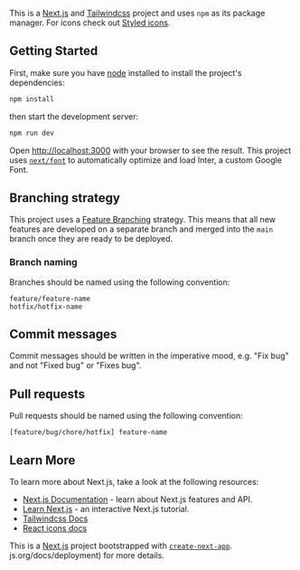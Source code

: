 This is a [Next.js](https://nextjs.org/) and [Tailwindcss](https://tailwindcss.com) project and uses `npm` as its package manager. For icons check out [Styled icons](https://styled-icons.dev/).

## Getting Started

First, make sure you have [node](https://nodejs.org/en/download/) installed to install the project's dependencies:

```bash
npm install
```

then start the development server:

```bash
npm run dev
```

Open [http://localhost:3000](http://localhost:3000) with your browser to see the result.
This project uses [`next/font`](https://nextjs.org/docs/basic-features/font-optimization) to automatically optimize and load Inter, a custom Google Font.

## Branching strategy

This project uses a [Feature Branching](https://www.atlassian.com/git/tutorials/comparing-workflows/feature-branch-workflow) strategy. This means that all new features are developed on a separate branch and merged into the `main` branch once they are ready to be deployed.

### Branch naming

Branches should be named using the following convention:

`feature/feature-name`  
`hotfix/hotfix-name`

## Commit messages

Commit messages should be written in the imperative mood, e.g. "Fix bug" and not "Fixed bug" or "Fixes bug".

## Pull requests

Pull requests should be named using the following convention:

`[feature/bug/chore/hotfix] feature-name`

## Learn More

To learn more about Next.js, take a look at the following resources:

- [Next.js Documentation](https://nextjs.org/docs) - learn about Next.js features and API.
- [Learn Next.js](https://nextjs.org/learn) - an interactive Next.js tutorial.
- [Tailwindcss Docs](https://tailwindcss.com/docs/)
- [React icons docs](https://github.com/react-icons)



This is a [Next.js](https://nextjs.org/) project bootstrapped with [`create-next-app`](https://github.com/vercel/next.js/tree/canary/packages/create-next-app).
js.org/docs/deployment) for more details.
